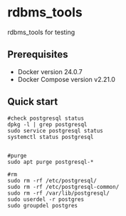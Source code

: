# rdbms_tools
rdbms_tools for testing

## Prerequisites

* Docker version 24.0.7
* Docker Compose version v2.21.0

## Quick start

```shell
#check postgresql status
dpkg -l | grep postgresql
sudo service postgresql status
systemctl status postgresql


#purge
sudo apt purge postgresql-*

#rm
sudo rm -rf /etc/postgresql/
sudo rm -rf /etc/postgresql-common/
sudo rm -rf /var/lib/postgresql/
sudo userdel -r postgres
sudo groupdel postgres
```